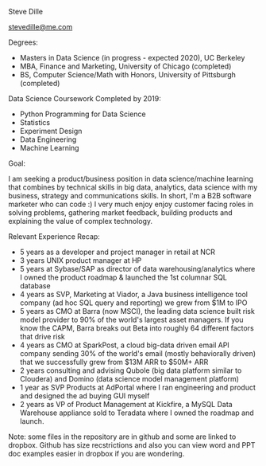 Steve Dille

stevedille@me.com

Degrees:  
- Masters in Data Science (in progress - expected 2020), UC Berkeley  
- MBA, Finance and Marketing, University of Chicago (completed)  
- BS, Computer Science/Math with Honors, University of Pittsburgh (completed)  

Data Science Coursework Completed by 2019:

- Python Programming for Data Science  
- Statistics  
- Experiment Design   
- Data Engineering  
- Machine Learning  

Goal:  

I am seeking a product/business position in data science/machine learning that combines by technical skills in big data, analytics, data science with my business, strategy and communications skills.  In short, I'm a B2B software marketer who can code :)  I very much enjoy enjoy customer facing roles in solving problems, gathering market feedback, building products and explaining the value of complex technology.  

Relevant Experience Recap:  
- 5 years as a developer and project manager in retail at NCR
- 3 years UNIX product manager at HP
- 5 years at Sybase/SAP as director of data warehousing/analytics where I owned the product roadmap & launched the 1st columnar SQL database
- 4 years as SVP, Marketing at Viador, a Java business intelligence tool company (ad hoc SQL query and reporting) we grew from $1M to IPO
- 5 years as CMO at Barra (now MSCI), the leading data science built risk model provider to 90% of the world's largest asset managers. If you know the CAPM, Barra breaks out Beta into roughly 64 different factors that drive risk 
- 4 years as CMO at SparkPost, a cloud big-data driven email API company sending 30% of the world's email (mostly behaviorally driven) that we successfully grew from $13M ARR to $50M+ ARR
- 2 years consulting and advising Qubole (big data platform similar to Cloudera) and Domino (data science model management platform)
- 1 year as SVP Products at AdPortal where I ran engineering and product and designed the ad buying GUI myself
- 2 years as VP of Product Management at Kickfire, a MySQL Data Warehouse appliance sold to Teradata where I owned the roadmap and launch.



Note: some files in the repository are in github and some are linked to dropbox.  Github has size recstrictions and also you can view word and PPT doc examples easier in dropbox if you are wondering.  
